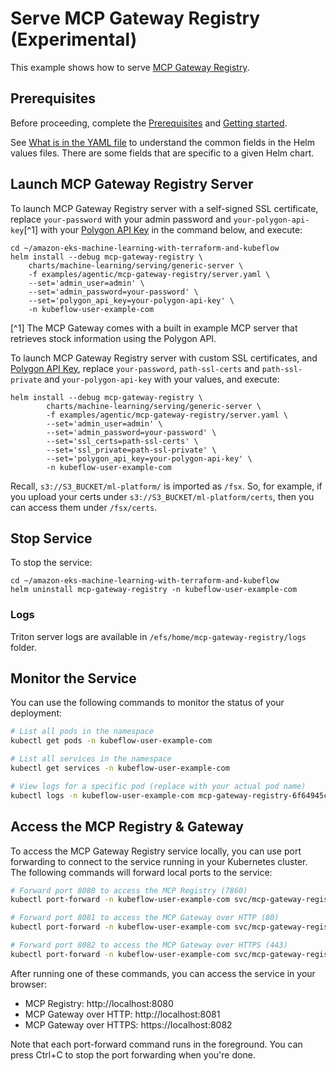 # Serve MCP Gateway Registry (Experimental)

This example shows how to serve [MCP Gateway Registry](https://github.com/aarora79/mcp-gateway/tree/main).

## Prerequisites

Before proceeding, complete the [Prerequisites](../../../README.md#prerequisites) and [Getting started](../../../README.md#getting-started). 

See [What is in the YAML file](../../../README.md#yaml-recipes) to understand the common fields in the Helm values files. There are some fields that are specific to a given Helm chart.

## Launch MCP Gateway Registry Server

To launch MCP Gateway Registry server with a self-signed SSL certificate, replace `your-password` with your admin password and `your-polygon-api-key`[^1] with your [Polygon API Key](https://polygon.io/stocks) in the command below, and execute:

    cd ~/amazon-eks-machine-learning-with-terraform-and-kubeflow
    helm install --debug mcp-gateway-registry \
        charts/machine-learning/serving/generic-server \
        -f examples/agentic/mcp-gateway-registry/server.yaml \
        --set='admin_user=admin' \
        --set='admin_password=your-password' \
        --set='polygon_api_key=your-polygon-api-key' \
        -n kubeflow-user-example-com

[^1] The MCP Gateway comes with a built in example MCP server that retrieves stock information using the Polygon API.

To launch MCP Gateway Registry server with custom SSL certificates, and [Polygon API Key](https://polygon.io/stocks), replace  `your-password`,  `path-ssl-certs` and `path-ssl-private` and `your-polygon-api-key` with your values, and execute:

    helm install --debug mcp-gateway-registry \
            charts/machine-learning/serving/generic-server \
            -f examples/agentic/mcp-gateway-registry/server.yaml \
            --set='admin_user=admin' \
            --set='admin_password=your-password' \
            --set='ssl_certs=path-ssl-certs' \
            --set='ssl_private=path-ssl-private' \
            --set='polygon_api_key=your-polygon-api-key' \
            -n kubeflow-user-example-com

Recall, `s3://S3_BUCKET/ml-platform/` is imported as `/fsx`. So, for example, if you upload your certs under  `s3://S3_BUCKET/ml-platform/certs`, then you can access them under `/fsx/certs`.


## Stop Service

To stop the service:

    cd ~/amazon-eks-machine-learning-with-terraform-and-kubeflow
    helm uninstall mcp-gateway-registry -n kubeflow-user-example-com

### Logs

Triton server logs are available in `/efs/home/mcp-gateway-registry/logs` folder.

## Monitor the Service

You can use the following commands to monitor the status of your deployment:

```bash
# List all pods in the namespace
kubectl get pods -n kubeflow-user-example-com

# List all services in the namespace
kubectl get services -n kubeflow-user-example-com

# View logs for a specific pod (replace with your actual pod name)
kubectl logs -n kubeflow-user-example-com mcp-gateway-registry-6f64945c45-6hnz6
```

## Access the MCP Registry & Gateway

To access the MCP Gateway Registry service locally, you can use port forwarding to connect to the service running in your Kubernetes cluster. The following commands will forward local ports to the service:

```bash
# Forward port 8080 to access the MCP Registry (7860)
kubectl port-forward -n kubeflow-user-example-com svc/mcp-gateway-registry 8080:7860

# Forward port 8081 to access the MCP Gateway over HTTP (80)
kubectl port-forward -n kubeflow-user-example-com svc/mcp-gateway-registry 8081:80

# Forward port 8082 to access the MCP Gateway over HTTPS (443)
kubectl port-forward -n kubeflow-user-example-com svc/mcp-gateway-registry 8082:443
```

After running one of these commands, you can access the service in your browser:
- MCP Registry: http://localhost:8080
- MCP Gateway over HTTP: http://localhost:8081
- MCP Gateway over HTTPS: https://localhost:8082

Note that each port-forward command runs in the foreground. You can press Ctrl+C to stop the port forwarding when you're done.
